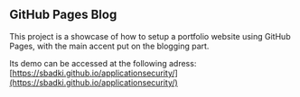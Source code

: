 ## GitHub Pages Blog

This project is a showcase of how to setup a portfolio website using GitHub Pages, with the main accent put on the blogging part.

Its demo can be accessed at the following adress: [https://sbadki.github.io/applicationsecurity/](https://sbadki.github.io/applicationsecurity/)
